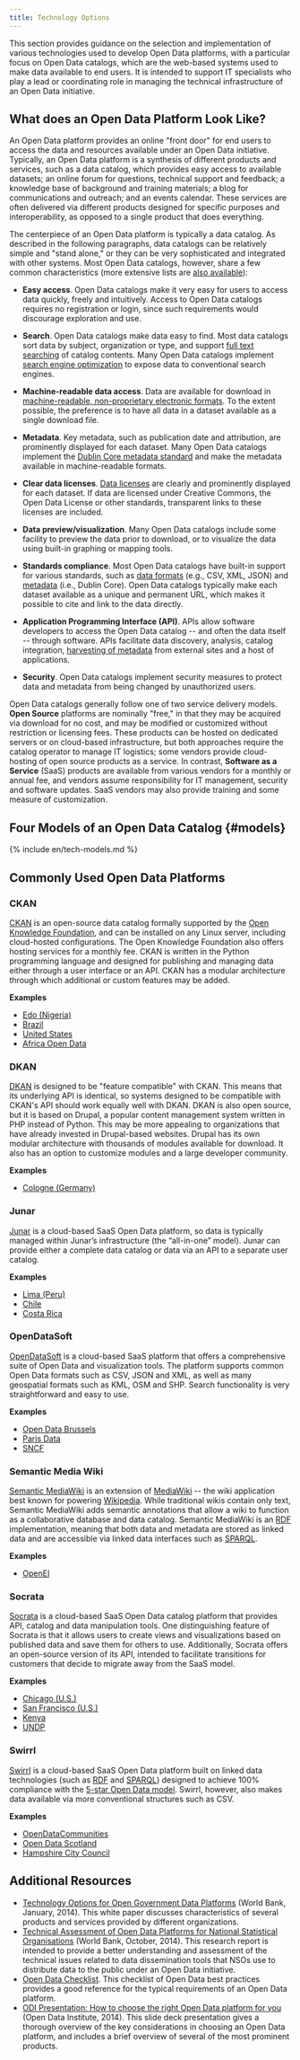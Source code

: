 ```yaml
---
title: Technology Options
---
```


This section provides guidance on the selection and implementation of various technologies used to develop Open Data
platforms, with a particular focus on Open Data catalogs, which are the web-based systems used to make data available to
end users. It is intended to support IT specialists who play a lead or coordinating role in managing the technical
infrastructure of an Open Data initiative.

## What does an Open Data Platform Look Like?

An Open Data platform provides an online "front door" for end users to access the data and resources available under an
Open Data initiative. Typically, an Open Data platform is a synthesis of different products and services, such as a data
catalog, which provides easy access to available datasets; an online forum for questions, technical support and
feedback; a knowledge base of background and training materials; a blog for communications and outreach; and an events
calendar. These services are often delivered via different products designed for specific purposes and interoperability,
as opposed to a single product that does everything.

The centerpiece of an Open Data platform is typically a data catalog. As described in the following paragraphs, data
catalogs can be relatively simple and "stand alone," or they can be very sophisticated and integrated with other
systems. Most Open Data catalogs, however, share a few common characteristics (more extensive lists are [also
available](https://checklists.opquast.com/en/opendata)):

* **Easy access**. Open Data catalogs make it very easy for users to access data quickly, freely and intuitively. Access
to Open Data catalogs requires no registration or login, since such requirements would discourage exploration and use.

* **Search**. Open Data catalogs make data easy to find. Most data catalogs sort data by subject, organization or type,
and support [full text searching](http://en.wikipedia.org/wiki/Full_text_search) of catalog contents. Many Open Data
catalogs implement [search engine optimization](http://en.wikipedia.org/wiki/Search_engine_optimization) to expose data
to conventional search engines.

* **Machine-readable data access**. Data are available for download in [machine-readable, non-proprietary electronic
formats](essentials.html#definition). To the extent possible, the preference is to have all data in a dataset available
as a single download file.

* **Metadata**. Key metadata, such as publication date and attribution, are prominently displayed for each dataset. Many
Open Data catalogs implement the [Dublin Core metadata standard](supply.html#metadata) and make the metadata available
in machine-readable formats.

* **Clear data licenses**. [Data licenses](essentials.html#licenses) are clearly and prominently displayed for each
dataset. If data are licensed under Creative Commons, the Open Data License or other standards, transparent links to
these licenses are included.

* **Data preview/visualization**. Many Open Data catalogs include some facility to preview the data prior to download,
or to visualize the data using built-in graphing or mapping tools.

* **Standards compliance**. Most Open Data catalogs have built-in support for various standards, such as [data
formats](http://opendatahandbook.org/en/appendices/file-formats.html) (e.g., CSV, XML, JSON) and
[metadata](supply.html#metadata) (i.e., Dublin Core). Open Data catalogs typically make each dataset available as a
unique and permanent URL, which makes it possible to cite and link to the data directly.

* **Application Programming Interface (API)**. APIs allow software developers to access
the Open Data catalog -- and often the data itself -- through software. APIs facilitate data discovery, analysis,
catalog integration, [harvesting of metadata](https://www.data.gov/developers/harvesting) from external sites and a
host of applications.

* **Security**. Open Data catalogs implement security measures to protect data and metadata from being changed by
unauthorized users.

Open Data catalogs generally follow one of two service delivery models. **Open Source** platforms are nominally "free,"
in that they may be acquired via download for no cost, and may be modified or customized without restriction or
licensing fees. These products can be hosted on dedicated servers or on cloud-based infrastructure, but both approaches
require the catalog operator to manage IT logistics; some vendors provide cloud-hosting of open source products as a
service.  In contrast, **Software as a Service** (SaaS) products are available from various vendors for a monthly or
annual fee, and vendors assume responsibility for IT management, security and software updates. SaaS vendors may also
provide training and some measure of customization.

## Four Models of an Open Data Catalog {#models}

{% include en/tech-models.md %}

## Commonly Used Open Data Platforms

### CKAN

[CKAN](http://ckan.org/) is an open-source data catalog formally supported by the [Open
Knowledge Foundation](http://okfn.org), and can be installed
on any Linux server, including cloud-hosted configurations. The Open
Knowledge Foundation also offers hosting services for a monthly
fee. CKAN is written in the Python programming language and
designed for publishing and managing data either through a user
interface or an API. CKAN has a modular architecture through
which additional or custom features may be added.

**Examples**

* [Edo (Nigeria)](http://data.edostate.gov.ng/)
* [Brazil](http://dados.gov.br/)
* [United States](http://catalog.data.gov/)
* [Africa Open Data](http://africaopendata.org/)

### DKAN

[DKAN](http://nucivic.com/dkan) is designed to be "feature compatible" with CKAN. This means that its
underlying API is identical, so systems designed to be compatible
with CKAN's API should work equally well with DKAN. DKAN is also
open source, but it is based on Drupal, a popular content management system
written in PHP instead of Python. This may be more appealing to
organizations that have already invested in Drupal-based websites.
Drupal has its own modular architecture with thousands of modules
available for download. It also has an option to customize modules and a large
developer community.

**Examples**

* [Cologne (Germany)](http://www.offenedaten-koeln.de/)

### Junar

[Junar](http://www.junar.com) is a cloud-based SaaS Open Data platform, so data is typically managed within Junar’s
infrastructure (the “all-in-one” model). Junar can provide either a complete data catalog or data via an API to a
separate user catalog.

**Examples**

* [Lima (Peru)](http://lima.datosabiertos.pe)
* [Chile](http://recursos.datos.gob.cl)
* [Costa Rica](http://datosabiertos.gob.go.cr)

### OpenDataSoft

[OpenDataSoft](http://www.opendatasoft.com) is a cloud-based SaaS platform that offers a comprehensive suite of Open
Data and visualization tools. The platform supports common Open Data formats such as CSV, JSON and XML, as well as many
geospatial formats such as KML, OSM and SHP. Search functionality is very straightforward and easy to use.

**Examples**

* [Open Data Brussels](opendata.brussels.be)
* [Paris Data](opendata.paris.fr)
* [SNCF](data.sncf.com)



### Semantic Media Wiki

[Semantic MediaWiki](http://semantic-mediawiki.org) is an extension of [MediaWiki](https://www.mediawiki.org) -- the
wiki application best known for powering [Wikipedia](http://en.wikipedia.org). While traditional wikis contain only
text, Semantic MediaWiki adds semantic annotations that allow a wiki to function as a collaborative database and data
catalog. Semantic MediaWiki is an [RDF](http://www.w3.org/RDF) implementation, meaning that both data and metadata are
stored as linked data and are accessible via linked data interfaces such as
[SPARQL](http://en.wikipedia.org/wiki/SPARQL).

**Examples**

* [OpenEI](openei.org)


### Socrata

[Socrata](http://www.socrata.com) is a cloud-based SaaS Open Data
catalog platform that provides API, catalog and data manipulation
tools. One distinguishing feature of Socrata is that it allows users to
create views and visualizations based on published data and save them
for others to use. Additionally, Socrata offers an open-source version
of its API, intended to facilitate transitions for customers that
decide to migrate away from the SaaS model.

**Examples**

* [Chicago (U.S.)](https://data.cityofchicago.org)
* [San Francisco (U.S.)](https://data.sfgov.org)
* [Kenya](https://opendata.go.ke)
* [UNDP](https://data.undp.org)


### Swirrl

[Swirrl](http://www.swirrl.com) is a cloud-based SaaS Open Data platform
built on linked data technologies (such as [RDF](http://www.w3.org/RDF) and
[SPARQL](http://en.wikipedia.org/wiki/SPARQL)) designed to achieve 100% compliance with the
[5-star Open Data model](http://5stardata.info). Swirrl, however, also makes data
available via more conventional structures such as CSV.

**Examples**

* [OpenDataCommunities](opendatacommunities.org)
* [Open Data Scotland](opendatascotland.org)
* [Hampshire City Council](linkeddata.hants.gov.uk)



## Additional Resources

* [Technology Options for Open Government Data Platforms](../docs/OGDPlatforms-White-Paper.docx) (World Bank, January,
2014). This white paper discusses characteristics of several products and services provided by different organizations.
* [Technical Assessment of Open Data Platforms for National Statistical Organisations](#LINK) (World Bank, October,
2014). This research report is intended to provide a better understanding and assessment of the technical issues related
to data dissemination tools that NSOs use to distribute data to the public under an Open Data initiative.
* [Open Data Checklist](https://checklists.opquast.com/en/opendata). This checklist of Open Data best practices provides a good
reference for the typical requirements of an Open Data platform.
* [ODI Presentation: How to choose the right Open Data platform for you](http://www.scribd.com/doc/246134303/How-to-choose-the-right-open-data-platform-for-you)
(Open Data Institute, 2014). This slide deck presentation gives a thorough overview of the key considerations in choosing an Open Data platform, and includes
a brief overview of several of the most prominent products.


